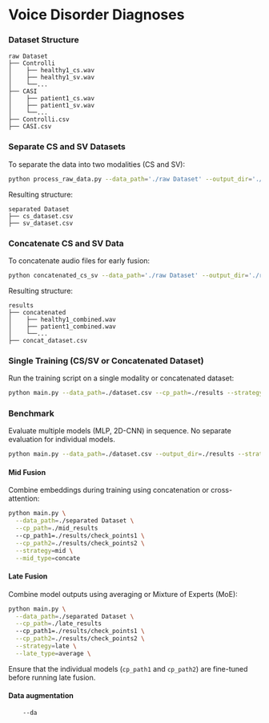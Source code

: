 # Voice Disorder Diagnoses

### Dataset Structure
```
raw Dataset
├── Controlli
│    ├── healthy1_cs.wav
│    ├── healthy1_sv.wav
│    └──...
├── CASI
│    ├── patient1_cs.wav
│    ├── patient1_sv.wav
│    └──...
├── Controlli.csv
├── CASI.csv
```

### Separate CS and SV Datasets
To separate the data into two modalities (CS and SV):
```bash
python process_raw_data.py --data_path='./raw Dataset' --output_dir='./separated Dataset' --label_column='s/p'
```
Resulting structure:
```
separated Dataset
├── cs_dataset.csv
├── sv_dataset.csv
```

### Concatenate CS and SV Data
To concatenate audio files for early fusion:
```bash
python concatenated_cs_sv --data_path='./raw Dataset' --output_dir='./results'
```
Resulting structure:
```
results
├── concatenated
│    ├── healthy1_combined.wav
│    ├── patient1_combined.wav
│    └──...
├── concat_dataset.csv
```

### Single Training (CS/SV or Concatenated Dataset)
Run the training script on a single modality or concatenated dataset:
```bash
python main.py --data_path=./dataset.csv --cp_path=./results --strategy=single
```

### Benchmark
Evaluate multiple models (MLP, 2D-CNN) in sequence. No separate evaluation for individual models.
```bash
python main.py --data_path=./dataset.csv --output_dir=./results --strategy=benchmark
```

#### Mid Fusion
Combine embeddings during training using concatenation or cross-attention:
```bash
python main.py \
  --data_path=./separated Dataset \
  --cp_path=./mid_results
  --cp_path1=./results/check_points1 \
  --cp_path2=./results/check_points2 \
  --strategy=mid \
  --mid_type=concate 
```

#### Late Fusion
Combine model outputs using averaging or Mixture of Experts (MoE):
```bash
python main.py \
  --data_path=./separated Dataset \
  --cp_path=./late_results
  --cp_path1=./results/check_points1 \
  --cp_path2=./results/check_points2 \
  --strategy=late \
  --late_type=average \
```

Ensure that the individual models (`cp_path1` and `cp_path2`) are fine-tuned before running late fusion.

#### Data augmentation
```bash
    --da
```